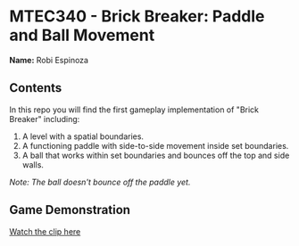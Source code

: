 # MTEC340 - Brick Breaker: Paddle and Ball Movement

**Name:** Robi Espinoza

## Contents

In this repo you will find the first gameplay implementation of "Brick Breaker" including:

1. A level with a spatial boundaries. 
2. A functioning paddle with side-to-side movement inside set boundaries. 
3. A ball that works within set boundaries and bounces off the top and side walls. 

*Note: The ball doesn't bounce off the paddle yet.*

## Game Demonstration

[Watch the clip here](ScreenRecordings/BrickBreaker_Week2_Recording.mov)
